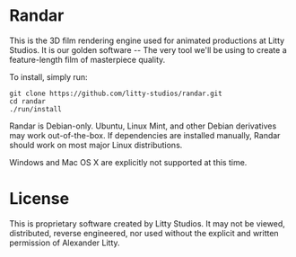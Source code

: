 # Randar
This is the 3D film rendering engine used for animated productions at Litty Studios. It is our golden software -- The very tool we'll be using to create a feature-length film of masterpiece quality.


To install, simply run:

    git clone https://github.com/litty-studios/randar.git
    cd randar
    ./run/install

Randar is Debian-only. Ubuntu, Linux Mint, and other Debian derivatives may work out-of-the-box. If dependencies are installed manually, Randar should work on most major Linux distributions.

Windows and Mac OS X are explicitly not supported at this time.

# License
This is proprietary software created by Litty Studios. It may not be viewed, distributed, reverse engineered, nor used without the explicit and written permission of Alexander Litty.
